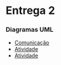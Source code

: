 # Entrega 2

### Diagramas UML
  - [Comunicação](./04-diagramasUML/diagramaComunicacao.md)
  - [Atividade](./04-diagramasUML/diagramaAtividade.md)
  - [Atividade](./04-diagramasUML/diagramaClasse.md)